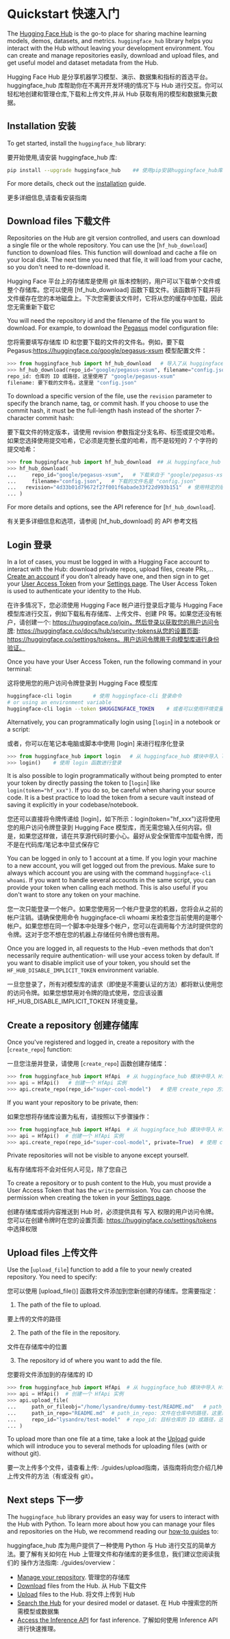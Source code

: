 <!--⚠️ Note that this file is in Markdown but contain specific syntax for our doc-builder (similar to MDX) that may not be
rendered properly in your Markdown viewer.
-->

# Quickstart  快速入门

The [Hugging Face Hub](https://huggingface.co/) is the go-to place for sharing machine learning
models, demos, datasets, and metrics. `huggingface_hub` library helps you interact with
the Hub without leaving your development environment. You can create and manage
repositories easily, download and upload files, and get useful model and dataset
metadata from the Hub.

Hugging Face Hub 是分享机器学习模型、演示、数据集和指标的首选平台。huggingface_hub 库帮助你在不离开开发环境的情况下与 Hub 进行交互。你可以轻松地创建和管理仓库,下载和上传文件,并从 Hub 获取有用的模型和数据集元数据。

## Installation   安装

To get started, install the `huggingface_hub` library:

要开始使用,请安装 huggingface_hub 库:

```bash
pip install --upgrade huggingface_hub    ## 使用pip安装huggingface_hub库
```

For more details, check out the [installation](installation) guide.

更多详细信息,请查看安装指南

## Download files   下载文件

Repositories on the Hub are git version controlled, and users can download a single file
or the whole repository. You can use the [`hf_hub_download`] function to download files.
This function will download and cache a file on your local disk. The next time you need
that file, it will load from your cache, so you don't need to re-download it.

Hugging Face 平台上的存储库是使用 git 版本控制的，用户可以下载单个文件或整个存储库。您可以使用 [hf_hub_download] 函数下载文件。该函数将下载并将文件缓存在您的本地磁盘上。下次您需要该文件时，它将从您的缓存中加载，因此您无需重新下载它

You will need the repository id and the filename of the file you want to download. For
example, to download the [Pegasus](https://huggingface.co/google/pegasus-xsum) model
configuration file: 

您将需要填写存储库 ID 和您要下载的文件的文件名。例如，要下载
Pegasus:https://huggingface.co/google/pegasus-xsum 模型配置文件：

```py
>>> from huggingface_hub import hf_hub_download   # 导入了从 huggingface_hub 模块中的 hf_hub_download 函数
>>> hf_hub_download(repo_id="google/pegasus-xsum", filename="config.json")   #使用 hf_hub_download 函数下载特定仓库中的文件
repo_id: 仓库的 ID 或路径，这里使用了 "google/pegasus-xsum"
filename: 要下载的文件名，这里是 "config.json"
```

To download a specific version of the file, use the `revision` parameter to specify the
branch name, tag, or commit hash. If you choose to use the commit hash, it must be the
full-length hash instead of the shorter 7-character commit hash: 

要下载文件的特定版本，请使用 revision 参数指定分支名称、标签或提交哈希。如果您选择使用提交哈希，它必须是完整长度的哈希，而不是较短的 7 个字符的提交哈希：

```py
>>> from huggingface_hub import hf_hub_download  ## 从 huggingface_hub 模块中导入 hf_hub_download 函数
>>> hf_hub_download(
...     repo_id="google/pegasus-xsum",   # 下载来自于 "google/pegasus-xsum" 仓库
...     filename="config.json",   # 下载的文件名是 "config.json"
...   revision="4d33b01d79672f27f001f6abade33f22d993b151"  # 使用特定的版本或提交哈希值进行下载
... )
```
For more details and options, see the API reference for [`hf_hub_download`].

有关更多详细信息和选项，请参阅 [hf_hub_download] 的 API 参考文档

## Login   登录

In a lot of cases, you must be logged in with a Hugging Face account to interact with
the Hub: download private repos, upload files, create PRs,...
[Create an account](https://huggingface.co/join) if you don't already have one, and then sign in
to get your [User Access Token](https://huggingface.co/docs/hub/security-tokens) from
your [Settings page](https://huggingface.co/settings/tokens). The User Access Token is
used to authenticate your identity to the Hub.

在许多情况下，您必须使用 Hugging Face 帐户进行登录后才能与 Hugging Face 模型库进行交互，例如下载私有存储库、上传文件、创建 PR 等。如果您还没有帐户，请创建一个: https://huggingface.co/join，然后登录以获取您的用户访问令牌: https://huggingface.co/docs/hub/security-tokens从您的设置页面: https://huggingface.co/settings/tokens。用户访问令牌用于向模型库进行身份验证。

Once you have your User Access Token, run the following command in your terminal:

这将使用您的用户访问令牌登录到 Hugging Face 模型库

```bash
huggingface-cli login       # 使用 huggingface-cli 登录命令
# or using an environment variable
huggingface-cli login --token $HUGGINGFACE_TOKEN    # 或者可以使用环境变量进行登录
```

Alternatively, you can programmatically login using [`login`] in a notebook or a script:

或者，你可以在笔记本电脑或脚本中使用 [login] 来进行程序化登录

```py
>>> from huggingface_hub import login   # 从 huggingface_hub 模块中导入 login 函数
>>> login()    # 使用 login 函数进行登录
```

It is also possible to login programmatically without being prompted to enter your token by directly
passing the token to [`login`] like `login(token="hf_xxx")`. If you do so, be careful when
sharing your source code. It is a best practice to load the token from a secure vault instead
of saving it explicitly in your codebase/notebook.

您还可以直接将令牌传递给 [login]，如下所示：login(token="hf_xxx")这将使用您的用户访问令牌登录到 Hugging Face 模型库，而无需您输入任何内容。但是，如果您这样做，请在共享源代码时要小心。最好从安全保管库中加载令牌，而不是在代码库/笔记本中显式保存它

You can be logged in only to 1 account at a time. If you login your machine to a new account, you will get logged out
from the previous. Make sure to always which account you are using with the command `huggingface-cli whoami`.
If you want to handle several accounts in the same script, you can provide your token when calling each method. This
is also useful if you don't want to store any token on your machine.

您一次只能登录一个帐户。如果您使用另一个帐户登录您的机器，您将会从之前的帐户注销。请确保使用命令 huggingface-cli whoami 来检查您当前使用的是哪个帐户。如果您想在同一个脚本中处理多个帐户，您可以在调用每个方法时提供您的令牌。这对于您不想在您的机器上存储任何令牌也很有用。

<Tip warning={true}>

Once you are logged in, all requests to the Hub -even methods that don't necessarily require authentication- will use your
access token by default. If you want to disable implicit use of your token, you should set the
`HF_HUB_DISABLE_IMPLICIT_TOKEN` environment variable.

一旦您登录了，所有对模型库的请求（即使是不需要认证的方法）都将默认使用您的访问令牌。如果您想禁用对令牌的隐式使用，您应该设置 HF_HUB_DISABLE_IMPLICIT_TOKEN 环境变量。

</Tip>

## Create a repository    创建存储库
 
Once you've registered and logged in, create a repository with the [`create_repo`]
function:

一旦您注册并登录，请使用 [`create_repo`] 函数创建存储库：

```py
>>> from huggingface_hub import HfApi  # 从 huggingface_hub 模块中导入 HfApi 函数
>>> api = HfApi()   # 创建一个 HfApi 实例
>>> api.create_repo(repo_id="super-cool-model")   # 使用 create_repo 方法创建一个新的仓库，repo_id: 要创建的仓库的 ID 或路径，这里是 "super-cool-model"
```

If you want your repository to be private, then:

如果您想将存储库设置为私有，请按照以下步骤操作：

```py
>>> from huggingface_hub import HfApi  # 从 huggingface_hub 模块中导入 HfApi 函数
>>> api = HfApi()  # 创建一个 HfApi 实例
>>> api.create_repo(repo_id="super-cool-model", private=True)  # 使用 create_repo 方法创建一个新的私有仓库，repo_id: 要创建的仓库的 ID 或路径，这里是 "super-cool-model"， private: 指定是否创建私有仓库，这里设置为 True，表示创建私有仓库
```

Private repositories will not be visible to anyone except yourself.

私有存储库将不会对任何人可见，除了您自己

<Tip>

To create a repository or to push content to the Hub, you must provide a User Access
Token that has the `write` permission. You can choose the permission when creating the
token in your [Settings page](https://huggingface.co/settings/tokens).

创建存储库或将内容推送到 Hub 时，必须提供具有 写入 权限的用户访问令牌。您可以在创建令牌时在您的设置页面: https://huggingface.co/settings/tokens 中选择权限

</Tip>

## Upload files   上传文件

Use the [`upload_file`] function to add a file to your newly created repository. You
need to specify:

您可以使用 [upload_file()] 函数将文件添加到您新创建的存储库。您需要指定：

1. The path of the file to upload.

要上传的文件的路径
   
2. The path of the file in the repository.

文件在存储库中的位置
   
3. The repository id of where you want to add the file.

您要将文件添加到的存储库的 ID

```py
>>> from huggingface_hub import HfApi  # 从 huggingface_hub 模块中导入 HfApi 函数
>>> api = HfApi()  # 创建一个 HfApi 实例
>>> api.upload_file(         
...     path_or_fileobj="/home/lysandre/dummy-test/README.md"   # path_or_fileobj: 要上传的文件的路径或文件对象，这里是 "/home/lysandre/dummy-test/README.md,  
...     path_in_repo="README.md"  # path_in_repo: 文件在仓库中的路径，这里是 "README.md" ,
...     repo_id="lysandre/test-model"  # repo_id: 目标仓库的 ID 或路径，这里是 "lysandre/test-model" ,
... )
```

To upload more than one file at a time, take a look at the [Upload](./guides/upload) guide
which will introduce you to several methods for uploading files (with or without git).

要一次上传多个文件，请查看上传: ./guides/upload指南，该指南将向您介绍几种上传文件的方法（有或没有 git）。

## Next steps   下一步

The `huggingface_hub` library provides an easy way for users to interact with the Hub
with Python. To learn more about how you can manage your files and repositories on the
Hub, we recommend reading our [how-to guides](./guides/overview) to:

huggingface_hub 库为用户提供了一种使用 Python 与 Hub 进行交互的简单方法。要了解有关如何在 Hub 上管理文件和存储库的更多信息，我们建议您阅读我们的 操作方法指南: ./guides/overview：

- [Manage your repository](./guides/repository).  管理您的存储库
- [Download](./guides/download) files from the Hub.  从 Hub 下载文件
- [Upload](./guides/upload) files to the Hub.  将文件上传到 Hub
- [Search the Hub](./guides/search) for your desired model or dataset.  在 Hub 中搜索您的所需模型或数据集
- [Access the Inference API](./guides/inference) for fast inference.  了解如何使用 Inference API 进行快速推理。
